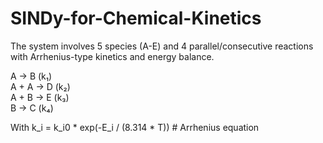 # SINDy-for-Chemical-Kinetics
The system involves 5 species (A-E) and 4 parallel/consecutive reactions with Arrhenius-type kinetics and energy balance.

A → B (k₁)  
A + A → D (k₂)  
A + B → E (k₃)  
B → C (k₄)  

With k_i = k_i0 * exp(-E_i / (8.314 * T))  # Arrhenius equation

